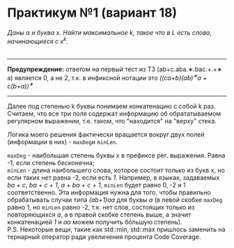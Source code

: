 # Практикум №1 (вариант 18)
###### Даны α и буква x. Найти максимальное k, такое что в L есть слова, начинающиеся с x<sup>k</sup>.  
____  
**Предупреждение:** ответом на первый тест из ТЗ (ab+c.aba.∗.bac.+.+∗ a) является 0, а не 2, т.к. в инфиксной нотации это *((ca+b)(ab)<sup>∗</sup>a + c(b+a))<sup>∗</sup>*
____
Далее под степенью k буквы понимаем конкатенацию с собой k раз. Считаем, что все три поля содержат информацию об обрататываемом регулярном выражении, т.е. таком, что "находится" на "верху" стека.  
  
Логика моего решения фактически вращается вокруг двух полей (информации в них) - `maxDeg`и `minLen`.  
  
`maxDeg` - наибольшая степень буквы x в префиксе рег. выражения. Равна -1, если степень бесконечна;  
`minLen` - длина наибольшего слова, которое состоит только из букв x, но если таких нет равна -2, если есть *1*. Например, в языках, задаваемых *ba + c*, *ba + c + 1*, *a + ba + c + 1*, `minLen` будет равно 0, -2 и 1 соответственно. Эта информация нужна для того, чтобы правильно обрабатывать случаи типа *(ab+1)aa* для буквы *a* (в левой скобке `maxDeg` равно 1, но `minLen` равно -2, т.к. нет слов, состоящих только из повторяющихся *a*, а в правой скобке степень выше, а значит конкатенацией *1* и *аа* можем получить бóльшую степень).  
P.S. Некоторые вещи, такие как std::min, std::max пришлось заменить на тернарный оператор ради увеличения процента Code Coverage.


